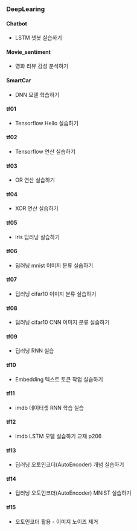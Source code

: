 ### DeepLearing

#### Chatbot
  + LSTM 챗봇 실습하기
  
#### Movie_sentiment
  + 영화 리뷰 감성 분석하기

#### SmartCar
  + DNN 모델 학습하기
  
#### tf01
  + Tensorflow Hello 실습하기

#### tf02
  + Tensorflow 연산 실습하기

#### tf03
  + OR 연산 실습하기
  
#### tf04
  + XOR 연산 실습하기
  
#### tf05
  + iris 딥러닝 실습하기
  
#### tf06
  + 딥러닝 mnist 이미지 분류 실습하기
  
#### tf07
  + 딥러닝 cifar10 이미지 분류 실습하기
  
#### tf08
  + 딥러닝 cifar10 CNN 이미지 분류 실습하기
  
#### tf09
  + 딥러닝 RNN 실습
  
#### tf10
  + Embedding 텍스트 토큰 작업 실습하기
  
#### tf11
  + imdb 데이터셋 RNN 학습 실습
  
#### tf12
  + imdb LSTM 모델 실습하기 교재 p206
  
#### tf13
  + 딥러닝 오토인코더(AutoEncoder) 개념 실습하기
  
#### tf14
  + 딥러닝 오토인코더(AutoEncoder) MNIST 실습하기
  
#### tf15
  + 오토인코더 활용 - 이미지 노이즈 제거

